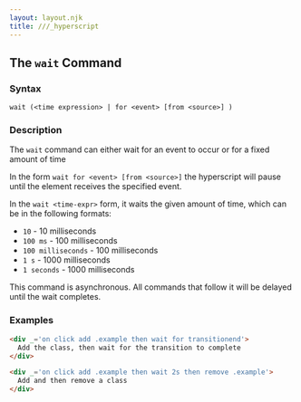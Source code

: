```yaml
---
layout: layout.njk
title: ///_hyperscript
---
```


## The `wait` Command

### Syntax

```ebnf
wait (<time expression> | for <event> [from <source>] )
```

### Description

The `wait` command can either wait for an event to occur or for a fixed amount of time

In the form `wait for <event> [from <source>]` the hyperscript will pause until the element receives the specified event. 

In the `wait <time-expr>` form, it waits the given amount of time, which can be in the following formats:

* `10` - 10 milliseconds
* `100 ms` - 100 milliseconds
* `100 milliseconds` - 100 milliseconds
* `1 s` - 1000 milliseconds
* `1 seconds` - 1000 milliseconds

This command is asynchronous.  All commands that follow it will be delayed until the wait completes.

### Examples

```html
<div _='on click add .example then wait for transitionend'>
  Add the class, then wait for the transition to complete 
</div>

<div _='on click add .example then wait 2s then remove .example'>
  Add and then remove a class
</div>
```  